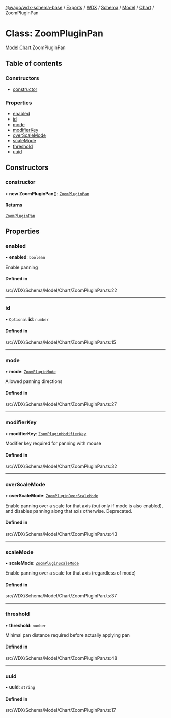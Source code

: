 [@wago/wdx-schema-base](../README.md) / [Exports](../modules.md) / [WDX](../modules/WDX.md) / [Schema](../modules/WDX.Schema.md) / [Model](../modules/WDX.Schema.Model.md) / [Chart](../modules/WDX.Schema.Model.Chart.md) / ZoomPluginPan

# Class: ZoomPluginPan

[Model](../modules/WDX.Schema.Model.md).[Chart](../modules/WDX.Schema.Model.Chart.md).ZoomPluginPan

## Table of contents

### Constructors

- [constructor](WDX.Schema.Model.Chart.ZoomPluginPan.md#constructor)

### Properties

- [enabled](WDX.Schema.Model.Chart.ZoomPluginPan.md#enabled)
- [id](WDX.Schema.Model.Chart.ZoomPluginPan.md#id)
- [mode](WDX.Schema.Model.Chart.ZoomPluginPan.md#mode)
- [modifierKey](WDX.Schema.Model.Chart.ZoomPluginPan.md#modifierkey)
- [overScaleMode](WDX.Schema.Model.Chart.ZoomPluginPan.md#overscalemode)
- [scaleMode](WDX.Schema.Model.Chart.ZoomPluginPan.md#scalemode)
- [threshold](WDX.Schema.Model.Chart.ZoomPluginPan.md#threshold)
- [uuid](WDX.Schema.Model.Chart.ZoomPluginPan.md#uuid)

## Constructors

### constructor

• **new ZoomPluginPan**(): [`ZoomPluginPan`](WDX.Schema.Model.Chart.ZoomPluginPan.md)

#### Returns

[`ZoomPluginPan`](WDX.Schema.Model.Chart.ZoomPluginPan.md)

## Properties

### enabled

• **enabled**: `boolean`

Enable panning

#### Defined in

src/WDX/Schema/Model/Chart/ZoomPluginPan.ts:22

___

### id

• `Optional` **id**: `number`

#### Defined in

src/WDX/Schema/Model/Chart/ZoomPluginPan.ts:15

___

### mode

• **mode**: [`ZoomPluginMode`](../enums/WDX.Schema.Model.Chart.ZoomPluginMode.md)

Allowed panning directions

#### Defined in

src/WDX/Schema/Model/Chart/ZoomPluginPan.ts:27

___

### modifierKey

• **modifierKey**: [`ZoomPluginModifierKey`](../enums/WDX.Schema.Model.Chart.ZoomPluginModifierKey.md)

Modifier key required for panning with mouse

#### Defined in

src/WDX/Schema/Model/Chart/ZoomPluginPan.ts:32

___

### overScaleMode

• **overScaleMode**: [`ZoomPluginOverScaleMode`](../enums/WDX.Schema.Model.Chart.ZoomPluginOverScaleMode.md)

Enable panning over a scale for that axis (but only if mode is also
enabled), and disables panning along that axis otherwise. Deprecated.

#### Defined in

src/WDX/Schema/Model/Chart/ZoomPluginPan.ts:43

___

### scaleMode

• **scaleMode**: [`ZoomPluginScaleMode`](../enums/WDX.Schema.Model.Chart.ZoomPluginScaleMode.md)

Enable panning over a scale for that axis (regardless of mode)

#### Defined in

src/WDX/Schema/Model/Chart/ZoomPluginPan.ts:37

___

### threshold

• **threshold**: `number`

Minimal pan distance required before actually applying pan

#### Defined in

src/WDX/Schema/Model/Chart/ZoomPluginPan.ts:48

___

### uuid

• **uuid**: `string`

#### Defined in

src/WDX/Schema/Model/Chart/ZoomPluginPan.ts:17
